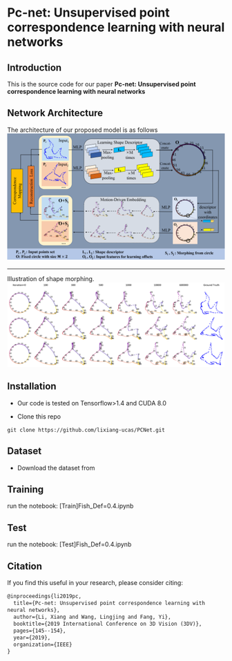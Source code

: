 
# Pc-net: Unsupervised point correspondence learning with neural networks


Introduction
------------
This is the source code for our paper **Pc-net: Unsupervised point correspondence learning with neural networks**


Network Architecture
--------------------
The architecture of our proposed model is as follows
![model](model.png)


--------------------
Illustration of shape morphing.
![deformation](results1.png)

## Installation
* Our code is tested on Tensorflow>1.4 and CUDA 8.0 

* Clone this repo
```
git clone https://github.com/lixiang-ucas/PCNet.git

```
## Dataset
* Download the dataset from 


## Training
run the notebook: [Train]Fish_Def=0.4.ipynb

## Test
run the notebook: [Test]Fish_Def=0.4.ipynb



## Citation

If you find this useful in your research, please consider citing:

    @inproceedings{li2019pc,
	  title={Pc-net: Unsupervised point correspondence learning with neural networks},
	  author={Li, Xiang and Wang, Lingjing and Fang, Yi},
	  booktitle={2019 International Conference on 3D Vision (3DV)},
	  pages={145--154},
	  year={2019},
	  organization={IEEE}
	}
